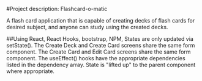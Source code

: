 #Project description: Flashcard-o-matic

A flash card application that is capable of creating decks of flash cards for desired subject, and anyone can study using the created decks.

##Using React, React Hooks, bootstrap, NPM,
States are only updated via setState().
The Create Deck and Create Card screens share the same form component.
The Create Card and Edit Card screens share the same form component.
The useEffect() hooks have the appropriate dependencies listed in the dependency array.
State is "lifted up" to the parent component where appropriate.